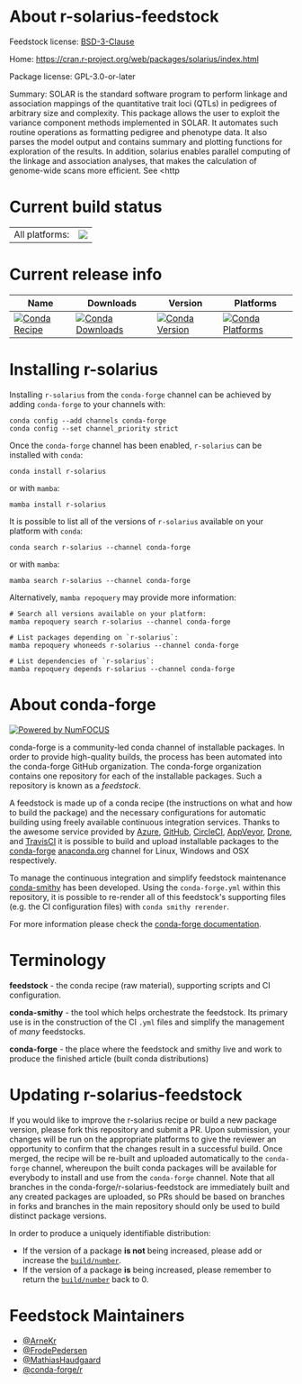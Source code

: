 About r-solarius-feedstock
==========================

Feedstock license: [BSD-3-Clause](https://github.com/conda-forge/r-solarius-feedstock/blob/main/LICENSE.txt)

Home: https://cran.r-project.org/web/packages/solarius/index.html

Package license: GPL-3.0-or-later

Summary: SOLAR is the standard software program to perform linkage and association mappings of the quantitative trait loci (QTLs) in pedigrees of arbitrary size and complexity. This package allows the user to exploit the variance component methods implemented in SOLAR. It automates such routine operations as formatting pedigree and phenotype data. It also parses the model output and contains summary and plotting functions for exploration of the results. In addition, solarius enables parallel computing of the linkage and association analyses, that makes the calculation of genome-wide scans more efficient. See <http

Current build status
====================


<table><tr><td>All platforms:</td>
    <td>
      <a href="https://dev.azure.com/conda-forge/feedstock-builds/_build/latest?definitionId=5142&branchName=main">
        <img src="https://dev.azure.com/conda-forge/feedstock-builds/_apis/build/status/r-solarius-feedstock?branchName=main">
      </a>
    </td>
  </tr>
</table>

Current release info
====================

| Name | Downloads | Version | Platforms |
| --- | --- | --- | --- |
| [![Conda Recipe](https://img.shields.io/badge/recipe-r--solarius-green.svg)](https://anaconda.org/conda-forge/r-solarius) | [![Conda Downloads](https://img.shields.io/conda/dn/conda-forge/r-solarius.svg)](https://anaconda.org/conda-forge/r-solarius) | [![Conda Version](https://img.shields.io/conda/vn/conda-forge/r-solarius.svg)](https://anaconda.org/conda-forge/r-solarius) | [![Conda Platforms](https://img.shields.io/conda/pn/conda-forge/r-solarius.svg)](https://anaconda.org/conda-forge/r-solarius) |

Installing r-solarius
=====================

Installing `r-solarius` from the `conda-forge` channel can be achieved by adding `conda-forge` to your channels with:

```
conda config --add channels conda-forge
conda config --set channel_priority strict
```

Once the `conda-forge` channel has been enabled, `r-solarius` can be installed with `conda`:

```
conda install r-solarius
```

or with `mamba`:

```
mamba install r-solarius
```

It is possible to list all of the versions of `r-solarius` available on your platform with `conda`:

```
conda search r-solarius --channel conda-forge
```

or with `mamba`:

```
mamba search r-solarius --channel conda-forge
```

Alternatively, `mamba repoquery` may provide more information:

```
# Search all versions available on your platform:
mamba repoquery search r-solarius --channel conda-forge

# List packages depending on `r-solarius`:
mamba repoquery whoneeds r-solarius --channel conda-forge

# List dependencies of `r-solarius`:
mamba repoquery depends r-solarius --channel conda-forge
```


About conda-forge
=================

[![Powered by
NumFOCUS](https://img.shields.io/badge/powered%20by-NumFOCUS-orange.svg?style=flat&colorA=E1523D&colorB=007D8A)](https://numfocus.org)

conda-forge is a community-led conda channel of installable packages.
In order to provide high-quality builds, the process has been automated into the
conda-forge GitHub organization. The conda-forge organization contains one repository
for each of the installable packages. Such a repository is known as a *feedstock*.

A feedstock is made up of a conda recipe (the instructions on what and how to build
the package) and the necessary configurations for automatic building using freely
available continuous integration services. Thanks to the awesome service provided by
[Azure](https://azure.microsoft.com/en-us/services/devops/), [GitHub](https://github.com/),
[CircleCI](https://circleci.com/), [AppVeyor](https://www.appveyor.com/),
[Drone](https://cloud.drone.io/welcome), and [TravisCI](https://travis-ci.com/)
it is possible to build and upload installable packages to the
[conda-forge](https://anaconda.org/conda-forge) [anaconda.org](https://anaconda.org/)
channel for Linux, Windows and OSX respectively.

To manage the continuous integration and simplify feedstock maintenance
[conda-smithy](https://github.com/conda-forge/conda-smithy) has been developed.
Using the ``conda-forge.yml`` within this repository, it is possible to re-render all of
this feedstock's supporting files (e.g. the CI configuration files) with ``conda smithy rerender``.

For more information please check the [conda-forge documentation](https://conda-forge.org/docs/).

Terminology
===========

**feedstock** - the conda recipe (raw material), supporting scripts and CI configuration.

**conda-smithy** - the tool which helps orchestrate the feedstock.
                   Its primary use is in the construction of the CI ``.yml`` files
                   and simplify the management of *many* feedstocks.

**conda-forge** - the place where the feedstock and smithy live and work to
                  produce the finished article (built conda distributions)


Updating r-solarius-feedstock
=============================

If you would like to improve the r-solarius recipe or build a new
package version, please fork this repository and submit a PR. Upon submission,
your changes will be run on the appropriate platforms to give the reviewer an
opportunity to confirm that the changes result in a successful build. Once
merged, the recipe will be re-built and uploaded automatically to the
`conda-forge` channel, whereupon the built conda packages will be available for
everybody to install and use from the `conda-forge` channel.
Note that all branches in the conda-forge/r-solarius-feedstock are
immediately built and any created packages are uploaded, so PRs should be based
on branches in forks and branches in the main repository should only be used to
build distinct package versions.

In order to produce a uniquely identifiable distribution:
 * If the version of a package **is not** being increased, please add or increase
   the [``build/number``](https://docs.conda.io/projects/conda-build/en/latest/resources/define-metadata.html#build-number-and-string).
 * If the version of a package **is** being increased, please remember to return
   the [``build/number``](https://docs.conda.io/projects/conda-build/en/latest/resources/define-metadata.html#build-number-and-string)
   back to 0.

Feedstock Maintainers
=====================

* [@ArneKr](https://github.com/ArneKr/)
* [@FrodePedersen](https://github.com/FrodePedersen/)
* [@MathiasHaudgaard](https://github.com/MathiasHaudgaard/)
* [@conda-forge/r](https://github.com/conda-forge/r/)

